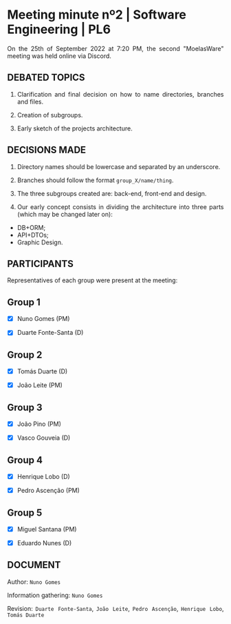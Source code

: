 # Meeting minute nº2 | Software Engineering | PL6

<div align="justify">

On the 25th of September 2022 at 7:20 PM, the second "MoelasWare" meeting was held online via Discord.

## DEBATED TOPICS

1. Clarification and final decision on how to name directories, branches and files.

2. Creation of subgroups.

3. Early sketch of the projects architecture.

## DECISIONS MADE
1. Directory names should be lowercase and separated by an underscore.

2. Branches should follow the format `group_X/name/thing`.

3. The three subgroups created are: back-end, front-end and design.

4.  Our early concept consists in dividing the architecture into three parts (which may be changed later on):
  - DB+ORM;
  - API+DTOs;
  - Graphic Design.
 
## PARTICIPANTS

Representatives of each group were present at the meeting:

## Group 1

- [x] Nuno Gomes (PM)

- [x] Duarte Fonte-Santa (D)

## Group 2

- [x] Tomás Duarte (D)

- [x] João Leite (PM)

## Group 3

- [x] João Pino (PM)

- [x] Vasco Gouveia (D)

## Group 4

- [x] Henrique Lobo (D)

- [x] Pedro Ascenção (PM)

## Group 5

- [x] Miguel Santana (PM)

- [x] Eduardo Nunes (D)

## DOCUMENT

Author: `Nuno Gomes`

Information gathering: `Nuno Gomes`

Revision: `Duarte Fonte-Santa`, `João Leite`, `Pedro Ascenção`, `Henrique Lobo`, `Tomás Duarte`
